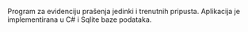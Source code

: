 Program za evidenciju prašenja jedinki i trenutnih pripusta. Aplikacija je implementirana u C# i Sqlite baze podataka.
